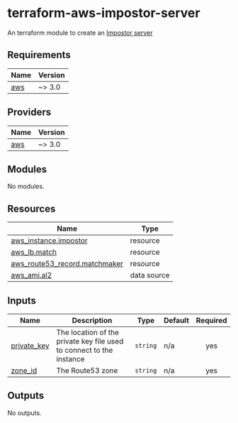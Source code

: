 # terraform-aws-impostor-server
An terraform module to create an [Impostor server](https://github.com/Impostor/Impostor)

<!-- BEGIN_TF_DOCS -->
## Requirements

| Name | Version |
|------|---------|
| <a name="requirement_aws"></a> [aws](#requirement\_aws) | ~> 3.0 |

## Providers

| Name | Version |
|------|---------|
| <a name="provider_aws"></a> [aws](#provider\_aws) | ~> 3.0 |

## Modules

No modules.

## Resources

| Name | Type |
|------|------|
| [aws_instance.impostor](https://registry.terraform.io/providers/hashicorp/aws/latest/docs/resources/instance) | resource |
| [aws_lb.match](https://registry.terraform.io/providers/hashicorp/aws/latest/docs/resources/lb) | resource |
| [aws_route53_record.matchmaker](https://registry.terraform.io/providers/hashicorp/aws/latest/docs/resources/route53_record) | resource |
| [aws_ami.al2](https://registry.terraform.io/providers/hashicorp/aws/latest/docs/data-sources/ami) | data source |

## Inputs

| Name | Description | Type | Default | Required |
|------|-------------|------|---------|:--------:|
| <a name="input_private_key"></a> [private\_key](#input\_private\_key) | The location of the private key file used to connect to the instance | `string` | n/a | yes |
| <a name="input_zone_id"></a> [zone\_id](#input\_zone\_id) | The Route53 zone | `string` | n/a | yes |

## Outputs

No outputs.
<!-- END_TF_DOCS -->

